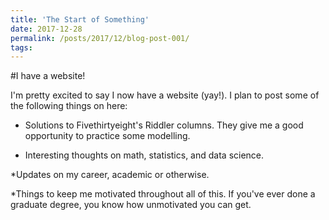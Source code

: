 ```yaml
---
title: 'The Start of Something'
date: 2017-12-28
permalink: /posts/2017/12/blog-post-001/
tags:
---
```


#I have a website!

I'm pretty excited to say I now have a website (yay!).  I plan to post some of the following things on here:

* Solutions to Fivethirtyeight's Riddler columns.  They give me a good opportunity to practice some modelling. 

* Interesting thoughts on math, statistics, and data science.

*Updates on my career, academic or otherwise.

*Things to keep me motivated throughout all of this.  If you've ever done a graduate degree, you know how unmotivated you can get.



